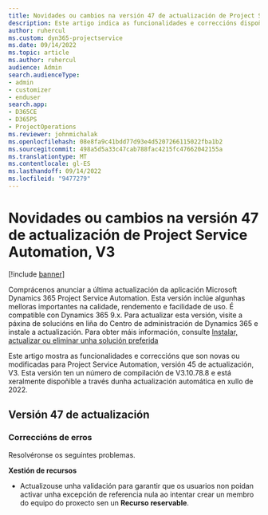 ```yaml
---
title: Novidades ou cambios na versión 47 de actualización de Project Service Automation, V3
description: Este artigo indica as funcionalidades e correccións dispoñibles na versión 47 de actualización de Microsoft Dynamics 365 Project Service Automation, V3.
author: ruhercul
ms.custom: dyn365-projectservice
ms.date: 09/14/2022
ms.topic: article
ms.author: ruhercul
audience: Admin
search.audienceType:
- admin
- customizer
- enduser
search.app:
- D365CE
- D365PS
- ProjectOperations
ms.reviewer: johnmichalak
ms.openlocfilehash: 08e8fa9c41bdd77d93e4d5207266115022fba1b2
ms.sourcegitcommit: 498a5d5a33c47cab788fac4215fc47662042155a
ms.translationtype: MT
ms.contentlocale: gl-ES
ms.lasthandoff: 09/14/2022
ms.locfileid: "9477279"
---
```

# <a name="whats-new-or-changed-in-project-service-automation-update-release-47-v3"></a>Novidades ou cambios na versión 47 de actualización de Project Service Automation, V3

[!include [banner](../includes/psa-now-project-operations.md)]

Comprácenos anunciar a última actualización da aplicación Microsoft Dynamics 365 Project Service Automation. Esta versión inclúe algunhas melloras importantes na calidade, rendemento e facilidade de uso. É compatible con Dynamics 365 9.x. Para actualizar esta versión, visite a páxina de solucións en liña do Centro de administración de Dynamics 365 e instale a actualización. Para obter máis información, consulte [Instalar, actualizar ou eliminar unha solución preferida](/power-platform/admin/install-remove-preferred-solution)

Este artigo mostra as funcionalidades e correccións que son novas ou modificadas para Project Service Automation, versión 45 de actualización, V3. Esta versión ten un número de compilación de V3.10.78.8 e está xeralmente dispoñible a través dunha actualización automática en xullo de 2022.

## <a name="update-release-47"></a>Versión 47 de actualización

### <a name="bug-fixes"></a>Correccións de erros

Resolvéronse os seguintes problemas.

**Xestión de recursos**
- Actualizouse unha validación para garantir que os usuarios non poidan activar unha excepción de referencia nula ao intentar crear un membro do equipo do proxecto sen un **Recurso reservable**.
